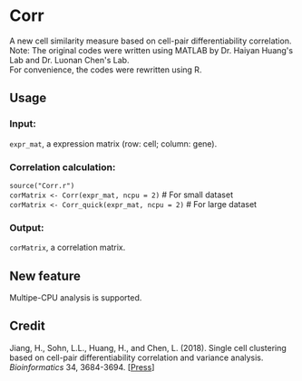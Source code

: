 # Corr
A new cell similarity measure based on cell-pair differentiability correlation.  
Note: The original codes were written using MATLAB by Dr. Haiyan Huang's Lab and Dr. Luonan Chen's Lab.  
For convenience, the codes were rewritten using R.

## Usage
### Input:
`expr_mat`, a expression matrix (row: cell; column: gene).
### Correlation calculation:
`source("Corr.r")`  
`corMatrix <- Corr(expr_mat, ncpu = 2)` # For small dataset  
`corMatrix <- Corr_quick(expr_mat, ncpu = 2)` # For large dataset
### Output:
`corMatrix`, a correlation matrix.

## New feature
Multipe-CPU analysis is supported.

## Credit
Jiang, H., Sohn, L.L., Huang, H., and Chen, L. (2018). Single cell clustering based on cell-pair differentiability correlation and variance analysis. *Bioinformatics* 34, 3684-3694. [[Press](https://academic.oup.com/bioinformatics/article/34/21/3684/4996592)]
